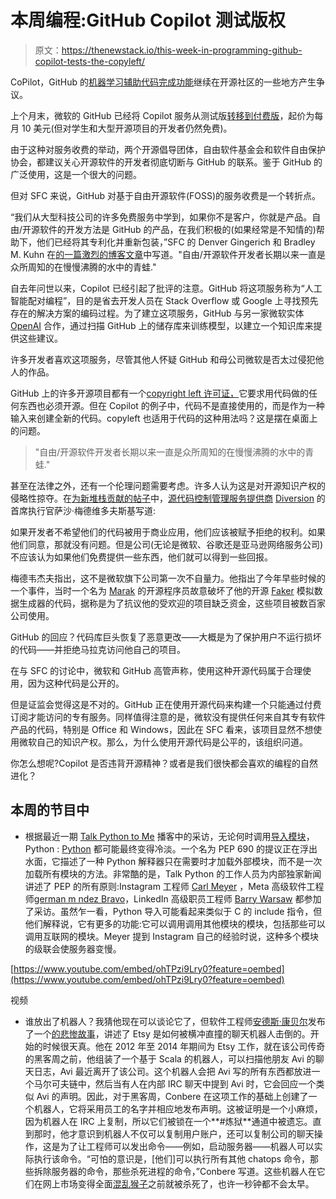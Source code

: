 # 本周编程:GitHub Copilot 测试版权

> 原文：<https://thenewstack.io/this-week-in-programming-github-copilot-tests-the-copyleft/>

CoPilot，GitHub 的[机器学习辅助代码完成功能](https://github.com/features/copilot)继续在开源社区的一些地方产生争议。

上个月末，微软的 GitHub 已经将 Copilot 服务从测试版[转移到付费版](https://github.blog/2022-06-21-github-copilot-is-generally-available-to-all-developers)，起价为每月 10 美元(但对学生和大型开源项目的开发者仍然免费)。

由于这种对服务收费的举动，两个开源倡导团体，自由软件基金会和软件自由保护协会，都建议关心开源软件的开发者彻底切断与 GitHub 的联系。鉴于 GitHub 的广泛使用，这是一个很大的问题。

但对 SFC 来说，GitHub 对基于自由开源软件(FOSS)的服务收费是一个转折点。

“我们从大型科技公司的许多免费服务中学到，如果你不是客户，你就是产品。自由/开源软件的开发方法是 GitHub 的产品，在我们积极的(如果经常是不知情的)帮助下，他们已经将其专利化并重新包装，”SFC 的 Denver Gingerich 和 Bradley M. Kuhn 在[的一篇激烈的博客文章](https://sfconservancy.org/blog/2022/jun/30/give-up-github-launch/)中写道。"自由/开源软件开发者长期以来一直是众所周知的在慢慢沸腾的水中的青蛙."

自去年问世以来，Copilot 已经引起了批评的注意。GitHub 将这项服务称为“人工智能配对编程”，目的是省去开发人员在 Stack Overflow 或 Google 上寻找预先存在的解决方案的编码过程。为了建立这项服务，GitHub 与另一家微软实体 [OpenAI](https://openai.com/) 合作，通过扫描 GitHub 上的储存库来训练模型，以建立一个知识库来提供这些建议。

许多开发者喜欢这项服务，尽管其他人怀疑 GitHub 和母公司微软是否太过侵犯他人的作品。

GitHub 上的许多开源项目都有一个[copyright left 许可证，](https://www.gnu.org/licenses/copyleft.en.html)它要求用代码做的任何东西也必须开源。但在 Copilot 的例子中，代码不是直接使用的，而是作为一种输入来创建全新的代码。copyleft 也适用于代码的这种用法吗？这是摆在桌面上的问题。

> "自由/开源软件开发者长期以来一直是众所周知的在慢慢沸腾的水中的青蛙."

甚至在法律之外，还有一个伦理问题需要考虑。许多人认为这是对开源知识产权的侵略性掠夺。在[为新堆栈贡献的帖子](https://thenewstack.io/github-copilot-and-open-source-a-love-story-that-wont-end-well/)中，[源代码控制管理服务提供商](https://twitter.com/sasham1) [Diversion](https://www.diversion.dev/) 的首席执行官萨沙·梅德维多夫斯基写道:

如果开发者不希望他们的代码被用于商业应用，他们应该被赋予拒绝的权利。如果他们同意，那就没有问题。但是公司(无论是微软、谷歌还是亚马逊网络服务公司)不应该认为如果他们免费提供一些东西，他们就可以得到一些回报。

梅德韦杰夫指出，这不是微软旗下公司第一次不自量力。他指出了今年早些时候的一个事件，当时一个名为 [Marak](https://mobile.twitter.com/marak) 的开源程序员故意破坏了他的开源 [Faker](https://fakerjs.dev/) 模拟数据生成器的代码，据称是为了抗议他的受欢迎的项目缺乏资金，这些项目被数百家公司使用。

GitHub 的回应？代码库巨头恢复了恶意更改——大概是为了保护用户不运行损坏的代码——并拒绝马拉克访问他自己的项目。

在与 SFC 的讨论中，微软和 GitHub 高管声称，使用这种开源代码属于合理使用，因为这种代码是公开的。

但是证监会觉得这是不对的。GitHub 正在使用开源代码来构建一个只能通过付费订阅才能访问的专有服务。同样值得注意的是，微软没有提供任何来自其专有软件产品的代码，特别是 Office 和 Windows，因此在 SFC 看来，该项目显然不想使用微软自己的知识产权。那么，为什么使用开源代码是公平的，该组织问道。

你怎么想呢?Copilot 是否违背开源精神？或者是我们很快都会喜欢的编程的自然进化？

## 本周的节目中

*   根据最近一期 [Talk Python to Me](https://talkpython.fm/episodes/show/369/getting-lazy-with-python-imports-and-pep-690) 播客中的采访，无论何时调用[导入模块](https://docs.python.org/3/tutorial/modules.html)，Python : [Python](https://thenewstack.io/an-introduction-to-python-a-language-for-the-ages/) 都可能最终变得冷淡。一个名为 PEP 690 的提议正在浮出水面，它描述了一种 Python 解释器只在需要时才加载外部模块，而不是一次加载所有模块的方法。非常酷的是，Talk Python 的工作人员为内部独家新闻讲述了 PEP 的所有原则:Instagram 工程师 [Carl Meyer](https://twitter.com/carljm/) ，Meta 高级软件工程师[german m ndez Bravo](https://twitter.com/germbravo)，LinkedIn 高级职员工程师 [Barry Warsaw](https://twitter.com/pumpichank) 都参加了采访。虽然乍一看，Python 导入可能看起来类似于 C 的 include 指令，但他们解释说，它有更多的功能:它可以调用调用其他模块的模块，包括那些可以调用互联网的模块。Meyer 提到 Instagram 自己的经验时说，这种多个模块的级联会使服务器变慢。

[https://www.youtube.com/embed/ohTPzi9Lry0?feature=oembed](https://www.youtube.com/embed/ohTPzi9Lry0?feature=oembed)

视频

*   谁放出了机器人？我猜他现在可以谈论它了，但软件工程师[安德斯·康贝尔](http://anders.conbere.org/)发布了一个[的悲惨故事](https://gist.github.com/aconbere/1982a5eb17b77817017a3da50914732f)，讲述了 Etsy 是如何被横冲直撞的聊天机器人击倒的。开始的时候很天真。他在 2012 年至 2014 年期间为 Etsy 工作，就在该公司传奇的黑客周之前，他组装了一个基于 Scala 的机器人，可以扫描他朋友 Avi 的聊天日志，Avi 最近离开了该公司。这个机器人会把 Avi 写的所有东西都放进一个马尔可夫链中，然后当有人在内部 IRC 聊天中提到 Avi 时，它会回应一个类似 Avi 的声明。因此，对于黑客周，Conbere 在这项工作的基础上创建了一个机器人，它将采用员工的名字并相应地发布声明。这被证明是一个小麻烦，因为机器人在 IRC 上复制，所以它们被锁在一个**#炼狱**通道中被遗忘。直到那时，他才意识到机器人不仅可以复制用户账户，还可以复制公司的聊天操作，这是为了让工程师可以发出命令——例如，启动服务器——机器人可以实际执行该命令。“可怕的意识是，[他们]可以执行所有其他 chatops 命令，那些拆除服务器的命令，那些杀死进程的命令，”Conbere 写道。这些机器人在它们在网上市场变得全面[混乱猴子](https://thenewstack.io/chaos-engineering-can-give-distributed-systems-stability/)之前就被杀死了，也许一秒钟都不会太早。

<svg xmlns:xlink="http://www.w3.org/1999/xlink" viewBox="0 0 68 31" version="1.1"><title>Group</title> <desc>Created with Sketch.</desc></svg>